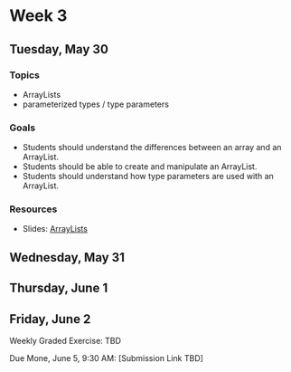 # Week 3

## Tuesday, May 30

### Topics

- ArrayLists
- parameterized types / type parameters

### Goals

- Students should understand the differences between an array and an ArrayList.
- Students should be able to create and manipulate an ArrayList.
- Students should understand how type parameters are used with an ArrayList.

### Resources

- Slides: [ArrayLists]()

## Wednesday, May 31

## Thursday, June 1

## Friday, June 2

Weekly Graded Exercise: TBD

Due Mone, June 5, 9:30 AM: [Submission Link TBD]
